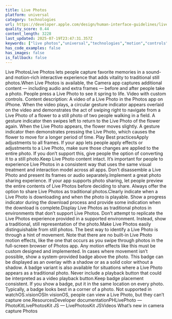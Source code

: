 ```yaml
---
title: Live Photos
platform: universal
category: technologies
url: https://developer.apple.com/design/human-interface-guidelines/live-photos
quality_score: 0.44
content_length: 3228
last_updated: 2025-07-19T23:47:31.357Z
keywords: ["live photos","universal","technologies","motion","controls","visual","system","color"]
has_code_examples: false
has_images: false
is_fallback: false
---
```


Live PhotosLive Photos lets people capture favorite memories in a sound- and motion-rich interactive experience that adds vitality to traditional still photos.When Live Photos is available, the Camera app captures additional content — including audio and extra frames — before and after people take a photo. People press a Live Photo to see it spring to life. Video with custom controls. Content description: A video of a Live Photo in the Photos app on iPhone. When the video plays, a circular gesture indicator appears overlaid on the video and demonstrates the act of swiping right to navigate from a Live Photo of a flower to a still photo of two people walking in a field. A gesture indicator then swipes left to return to the Live Photo of the flower again. When the Live Photo appears, the flower moves slightly. A gesture indicator then demonstrates pressing the Live Photo, which causes the flower to move for a longer period of time. Play Best practicesApply adjustments to all frames. If your app lets people apply effects or adjustments to a Live Photo, make sure those changes are applied to the entire photo. If you don’t support this, give people the option of converting it to a still photo.Keep Live Photo content intact. It’s important for people to experience Live Photos in a consistent way that uses the same visual treatment and interaction model across all apps. Don’t disassemble a Live Photo and present its frames or audio separately.Implement a great photo sharing experience. If your app supports photo sharing, let people preview the entire contents of Live Photos before deciding to share. Always offer the option to share Live Photos as traditional photos.Clearly indicate when a Live Photo is downloading and when the photo is playable. Show a progress indicator during the download process and provide some indication when the download is complete.Display Live Photos as traditional photos in environments that don’t support Live Photos. Don’t attempt to replicate the Live Photos experience provided in a supported environment. Instead, show a traditional, still representation of the photo.Make Live Photos easily distinguishable from still photos. The best way to identify a Live Photo is through a hint of movement. Note that there are no built-in Live Photo motion effects, like the one that occurs as you swipe through photos in the full-screen browser of Photos app. Any motion effects like this must be custom designed and implemented. In cases where movement isn’t possible, show a system-provided badge above the photo. This badge can be displayed as an overlay with a shadow or as a solid color without a shadow. A badge variant is also available for situations where a Live Photo appears as a traditional photo. Never include a playback button that could be interpreted as a video playback button.Keep badge placement consistent. If you show a badge, put it in the same location on every photo. Typically, a badge looks best in a corner of a photo. Not supported in watchOS.visionOSIn visionOS, people can view a Live Photo, but they can’t capture one.ResourcesDeveloper documentationPHLivePhoto — PhotoKitLivePhotosKit JS — LivePhotosKit JSVideos What’s new in camera capture Photos